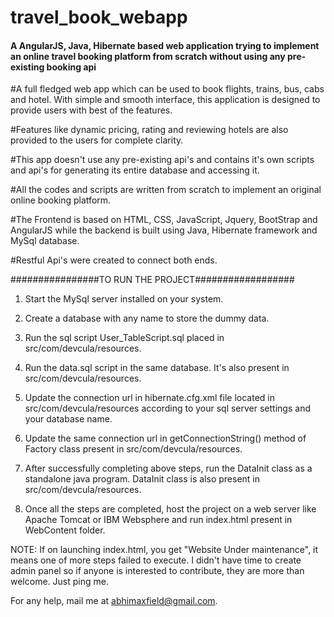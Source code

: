 # travel_book_webapp


#### A AngularJS, Java, Hibernate based web application trying to implement an online travel booking platform from scratch without using any pre-existing booking api ####


#A full fledged web app which can be used to book flights, trains, bus, cabs and hotel. With simple and smooth interface, this application is designed to provide users with best of the features.

#Features like dynamic pricing, rating and reviewing hotels are also provided to the users for complete clarity.

#This app doesn't use any pre-existing api's and contains it's own scripts and api's for generating its entire database and accessing it.

#All the codes and scripts are written from scratch to implement an original online booking platform.

#The Frontend is based on HTML, CSS, JavaScript, Jquery, BootStrap and AngularJS while the backend is built using Java, Hibernate framework and MySql database.

#Restful Api's were created to connect both ends.

################TO RUN THE PROJECT##################

1. Start the MySql server installed on your system.

2. Create a database with any name to store the dummy data.

3. Run the sql script User_TableScript.sql placed in src/com/devcula/resources.

4. Run the data.sql script in the same database. It's also present in src/com/devcula/resources.

5. Update the connection url in hibernate.cfg.xml file located in src/com/devcula/resources according to your sql server settings and your database name.

5. Update the same connection url in getConnectionString() method of Factory class present in src/com/devcula/resources.

6. After successfully completing above steps, run the DataInit class as a standalone java program. DataInit class is also present in src/com/devcula/resources.

7. Once all the steps are completed, host the project on a web server like Apache Tomcat or IBM Websphere and run index.html present in WebContent folder.

NOTE: If on launching index.html, you get "Website Under maintenance", it means one of more steps failed to execute.
      I didn't have time to create admin panel so if anyone is interested to contribute, they are more than welcome. Just ping me.

For any help, mail me at abhimaxfield@gmail.com.
